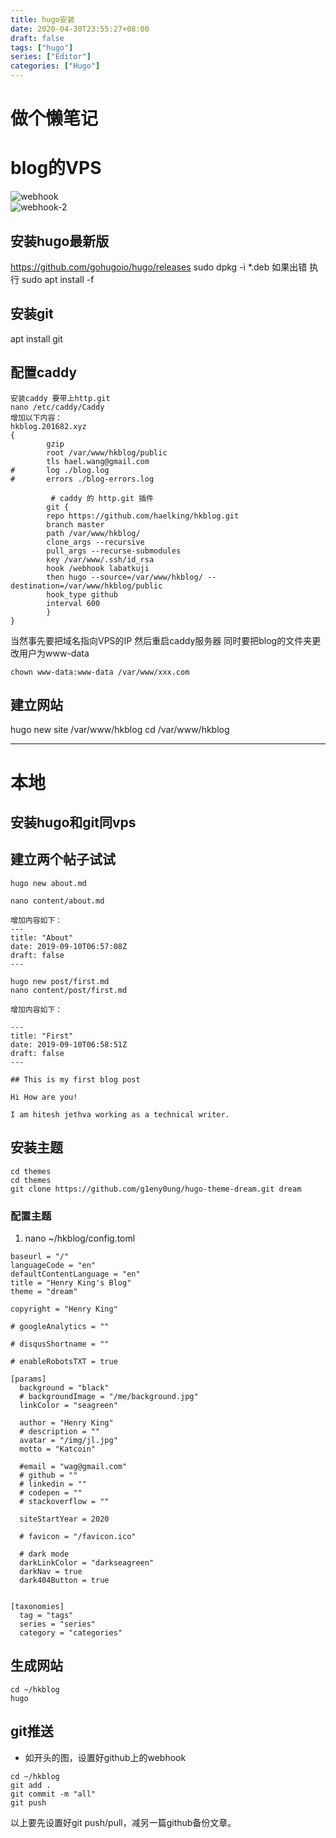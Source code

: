 ```yaml
---
title: hugo安装
date: 2020-04-30T23:55:27+08:00
draft: false
tags: ["hugo"]
series: ["Editor"]
categories: ["Hugo"]
---
```


# 做个懒笔记
<!--more-->

# blog的VPS

![webhook](/img/webhook.png)  
![webhook-2](/img/webhook-2.png)  

## 安装hugo最新版
https://github.com/gohugoio/hugo/releases
sudo dpkg -i *.deb
如果出错
执行
sudo apt install -f

## 安装git
apt install git

## 配置caddy

```
安装caddy 要带上http.git
nano /etc/caddy/Caddy 
增加以下内容：
hkblog.201682.xyz
{
        gzip
        root /var/www/hkblog/public
        tls hael.wang@gmail.com
#       log ./blog.log
#       errors ./blog-errors.log

         # caddy 的 http.git 插件
        git {
        repo https://github.com/haelking/hkblog.git
        branch master
        path /var/www/hkblog/
        clone_args --recursive
        pull_args --recurse-submodules
        key /var/www/.ssh/id_rsa
        hook /webhook labatkuji
        then hugo --source=/var/www/hkblog/ --destination=/var/www/hkblog/public
        hook_type github
        interval 600
        }
}
```
当然事先要把域名指向VPS的IP
然后重启caddy服务器
同时要把blog的文件夹更改用户为www-data
```
chown www-data:www-data /var/www/xxx.com
```

## 建立网站
hugo new site /var/www/hkblog
cd /var/www/hkblog

---

# 本地
## 安装hugo和git同vps

## 建立两个帖子试试
```
hugo new about.md

nano content/about.md

增加内容如下：
---
title: "About"
date: 2019-09-10T06:57:08Z
draft: false
---

hugo new post/first.md
nano content/post/first.md

增加内容如下：

---
title: "First"
date: 2019-09-10T06:58:51Z
draft: false
---

## This is my first blog post

Hi How are you!

I am hitesh jethva working as a technical writer.
```

## 安装主题
```
cd themes
cd themes
git clone https://github.com/g1eny0ung/hugo-theme-dream.git dream
```
### 配置主题
1. nano ~/hkblog/config.toml
```
baseurl = "/"
languageCode = "en"
defaultContentLanguage = "en"
title = "Henry King's Blog"
theme = "dream"

copyright = "Henry King"

# googleAnalytics = ""

# disqusShortname = ""

# enableRobotsTXT = true

[params]
  background = "black"
  # backgroundImage = "/me/background.jpg"
  linkColor = "seagreen"

  author = "Henry King"
  # description = ""
  avatar = "/img/jl.jpg"
  motto = "Katcoin"

  #email = "wag@gmail.com"
  # github = ""
  # linkedin = ""
  # codepen = ""
  # stackoverflow = ""

  siteStartYear = 2020

  # favicon = "/favicon.ico"

  # dark mode
  darkLinkColor = "darkseagreen"
  darkNav = true
  dark404Button = true


[taxonomies]
  tag = "tags"
  series = "series"
  category = "categories"

```
## 生成网站
```
cd ~/hkblog
hugo
```
## git推送
- 如开头的图，设置好github上的webhook
```
cd ~/hkblog
git add .
git commit -m "all"
git push
```
以上要先设置好git push/pull，减另一篇github备份文章。

[^1]:部分内容引用，感谢。https://www.howtoforge.com/how-to-install-hugo-site-generator-on-ubuntu/
